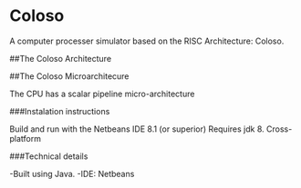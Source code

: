 # Coloso
A computer processer simulator based on the RISC Architecture: Coloso.

##The Coloso Architecture

##The Coloso Microarchitecure 

The CPU has a scalar  pipeline micro-architecture


###Instalation instructions

Build and run with the Netbeans IDE 8.1 (or superior)
Requires jdk 8.
Cross-platform


###Technical details

-Built using Java.
-IDE: Netbeans


